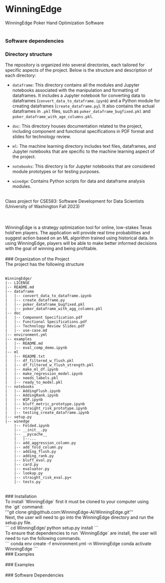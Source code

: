 # WinningEdge
WinningEdge Poker Hand Optimization Software <br>
<br>

### Software dependencies


### Directory structure
The repository is organized into several directories, each tailored for specific aspects of the project. Below is the structure and description of each directory:

- `dataframe`: This directory contains all the modules and Jupyter notebooks associated with the manipulation and formatting of dataframes. It includes a Jupyter notebook for converting data to dataframes (`convert_data_to_dataframe.ipynb`) and a Python module for creating dataframes (`create_dataframe.py`). It also contains the actual dataframes in `.pkl` files, such as `poker_dataframe_bugfixed.pkl` and `poker_dataframe_with_age_columns.pkl`.

- `doc`: This directory houses documentation related to the project, including component and functional specifications in PDF format and slides for technology review.

- `ml`: The machine learning directory includes text files, dataframes, and Jupyter notebooks that are specific to the machine learning aspect of the project.

- `notebooks`: This directory is for Jupyter notebooks that are considered module prototypes or for testing purposes.

- `winedge`: Contains Python scripts for data and dataframe analysis modules.

<br>
Class project for CSE583: Software Development for Data Scientists <br>(University of Washington Fall 2023)<br>
<br>
<br>
<br>
WinningEdge is a strategy optimization tool for online, low-stakes Texas hold'em players. The application will provide real time probabilities and suggest action based on an ML algorithm trained using historical data. In using WinningEdge, players will be able to make better informed decisions with the goal of winning and being profitable.
<br>
<br>
### Organization of the Project<br>
The project has the following structure<br>
<br>

```
WinningEdge/
|-- LICENSE
|-- README.md
|-- dataframe
|   |-- convert_data_to_dataframe.ipynb
|   |-- create_dataframe.py
|   |-- poker_dataframe_bugfixed.pkl
|   |-- poker_dataframe_with_agg_columns.pkl
|-- doc
|   |-- Component Specification.pdf
|   |-- Functional Specifications.pdf
|   |-- Technology Review Slides.pdf
|   |-- use-case.md
|-- environment.yml
|-- examples
|   |-- README.md
|   |-- eval_comp_demo.ipynb
|-- ml
|   |-- README.txt
|   |-- df_filtered_w_flush.pkl
|   |-- df_filtered_w_flush_strength.pkl
|   |-- make_ml_df.ipynb
|   |-- make_regression_model.ipynb
|   |-- needs_labels.pkl
|   |-- ready_to_model.pkl
|-- notebooks
|   |-- AddingFlush.ipynb
|   |-- AddingRank.ipynb
|   |-- WIP.ipynb
|   |-- bluff_metric_prototype.ipynb
|   |-- straight_risk_prototype.ipynb
|   |-- testing_create_dataframe.ipynb
|-- setup.py
|-- winedge
    |-- Folded.ipynb
    |-- __init__.py
    |-- __pycache__
    |   |--...
    |-- add_aggression_column.py
    |-- add_fold_column.py
    |-- adding_flush.py
    |-- adding_rank.py
    |-- bluff_eval.py
    |-- card.py
    |-- evaluator.py
    |-- lookup.py
    |-- straight_risk_eval.py<
    |-- tests.py
```

<br>
### Installation<br>
To install `WinningEdge` first it must be cloned to your computer using<br>
the `git` command:<br>
'''git clone git@github.com:WinningEdge-AI/WinningEdge.git'''<br>
Next, the user will need to go into the WinningEdge directory and run the setup.py file.<br>
```
cd WinningEdge/
python setup.py install
``` <br>
To ensure that dependencies to run `WinningEdge` are install, the user will need to run the following commands.<br>
```
conda env create -f environment.yml -n WinningEdge
conda activate WinningEdge
```

<br>
### Examples <br>
<br>
### Examples <br>
<br>
### Software Dependencies <br>



